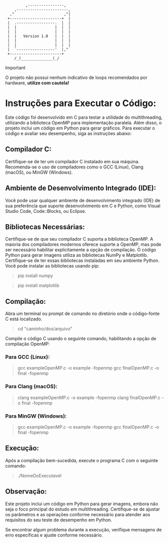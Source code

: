              ,----------------, 
        ,-----------------------, 
      ,"                      ,"|   
     +-----------------------+  | 
     |  .-----------------.  |  | 
     |  |                 |  |  | 
     |  |                 |  |  |  
     |  |   Version 1.0   |  |  |
     |  |                 |  |  | 
     |  |                 |  |  |
     |  `-----------------'  |,"
     +-----------------------+ 
        /_)______________(_/ 

> [!IMPORTANT]
> O projeto não possui nenhum indicativo de loops recomendados por hardware, **utilize com cautela!**

# Instruções para Executar o Código:

Este código foi desenvolvido em C para testar a utilidade do multithreading, utilizando a biblioteca OpenMP para implementação paralela. Além disso, o projeto inclui um código em Python para gerar gráficos. Para executar o código e avaliar seu desempenho, siga as instruções abaixo:

## Compilador C:

Certifique-se de ter um compilador C instalado em sua máquina. Recomenda-se o uso de compiladores como o GCC (Linux), Clang (macOS), ou MinGW (Windows).

## Ambiente de Desenvolvimento Integrado (IDE):

Você pode usar qualquer ambiente de desenvolvimento integrado (IDE) de sua preferência que suporte desenvolvimento em C e Python, como Visual Studio Code, Code::Blocks, ou Eclipse.

## Bibliotecas Necessárias:

Certifique-se de que seu compilador C suporta a biblioteca OpenMP. A maioria dos compiladores modernos oferece suporte a OpenMP, mas pode ser necessário habilitar explicitamente a opção de compilação.
O código Python para gerar imagens utiliza as bibliotecas NumPy e Matplotlib. Certifique-se de ter essas bibliotecas instaladas em seu ambiente Python. Você pode instalar as bibliotecas usando pip:

> pip install numpy

> pip install matplotlib

## Compilação:

Abra um terminal ou prompt de comando no diretório onde o código-fonte C está localizado.

> cd "caminho/dos/arquivo"

Compile o código C usando o seguinte comando, habilitando a opção de compilação OpenMP:

### Para GCC (Linux):
> gcc exampleOpenMP.c -o example -fopenmp
> gcc finalOpenMP.c -o final -fopenmp

### Para Clang (macOS):
> clang exampleOpenMP.c -o example -fopenmp
> clang finalOpenMP.c -o final -fopenmp

### Para MinGW (Windows):
> gcc exampleOpenMP.c -o example -fopenmp
> gcc finalOpenMP.c -o final -fopenmp

## Execução:

Após a compilação bem-sucedida, execute o programa C com o seguinte comando:

> ./NomeDoExecutavel

## Observação:

Este projeto inclui um código em Python para gerar imagens, embora não seja o foco principal do estudo em multithreading. Certifique-se de ajustar os parâmetros e as operações conforme necessário para atender aos requisitos do seu teste de desempenho em Python.

Se encontrar algum problema durante a execução, verifique mensagens de erro específicas e ajuste conforme necessário.